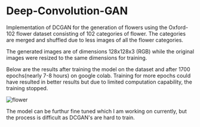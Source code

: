 # Deep-Convolution-GAN
Implementation of DCGAN for the generation of flowers using the Oxford-102 flower dataset consisting of 102 categories of flower. The categories are merged and shuffled due to less images of all the flower categories.

The generated images are of dimensions 128x128x3 (RGB) while the original images were resized to the same dimensions for training. 

Below are the results after training the model on the dataset and after 1700 epochs(nearly 7-8 hours) on google colab. Training for more epochs could have resulted in better results but due to limited computation capability, the training stopped.

![flower](https://github.com/Akhilesh64/Florum-Ipsum-DCGAN/blob/master/GAN(final).gif)

The model can be furthur fine tuned which I am working on currently, but the process is difficult as DCGAN's are hard to train.

